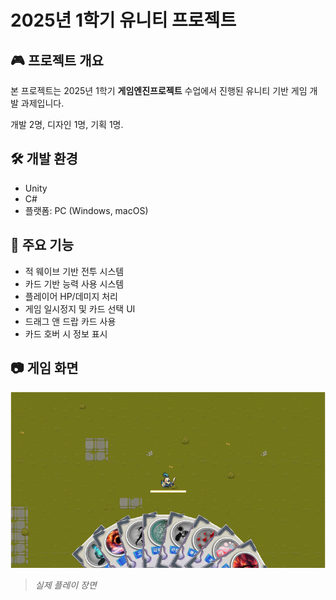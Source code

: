 # 2025년 1학기 유니티 프로젝트


## 🎮 프로젝트 개요
본 프로젝트는 2025년 1학기 **게임엔진프로젝트** 수업에서 진행된 유니티 기반 게임 개발 과제입니다.

개발 2명, 디자인 1명, 기획 1명.

## 🛠️ 개발 환경
- Unity 
- C#
- 플랫폼: PC (Windows, macOS)

## 📌 주요 기능
- 적 웨이브 기반 전투 시스템
- 카드 기반 능력 사용 시스템
- 플레이어 HP/데미지 처리
- 게임 일시정지 및 카드 선택 UI
- 드래그 앤 드랍 카드 사용
- 카드 호버 시 정보 표시

## 📷 게임 화면
![게임 플레이 화면](그림1.png)
> *실제 플레이 장면*